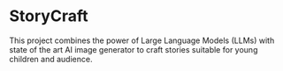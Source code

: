 # StoryCraft
This project combines the power of Large Language Models (LLMs) with state of the art AI image generator to craft stories suitable for young children and audience. 

